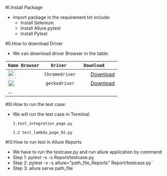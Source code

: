 
#I.Install Package 
+ Import package in the requirement.txt include:
    + Install Selenium  
    + Install Allure pytest   
    + Install Pytest

#II.How to download Driver
+ We can download driver Browser in the table:

|`Name Browser`  | `Driver  `           |          `Download    `                |                        
|-------------- |:------------------:|--------------------------------:     |
|<img src="https://cdn2.iconfinder.com/data/icons/social-media-8/512/Chrome.png" width="25" height="25" />        | `Chromedriver `    |[Download](ChromeDriver93.0.4577.15)     |
|<img src="https://upload.wikimedia.org/wikipedia/commons/1/16/Firefox_logo%2C_2017.png" width="20" height="20" />       | `geckodriver `     |[Download](geckodriver-v0.29.1-win64.zip) |
| ...           |                    |                                      |
                                               
#III.How to run the test case:
+ We will run the test case in Terminal:

    `1.test_integration_page.py`
      
    `1.2 test_lambda_page_02.py`

#IV.How to run test  in Allure Reports

+ We have to run the testcase.py and run allure application by command:
+ Step 1: pytest -v -s Report/testcase.py
+ Step 2: pytest -v -s allure="path_file_Reports"   Report/testcase.py `  
+ Step 3: allure serve path_file`
    
    



        

